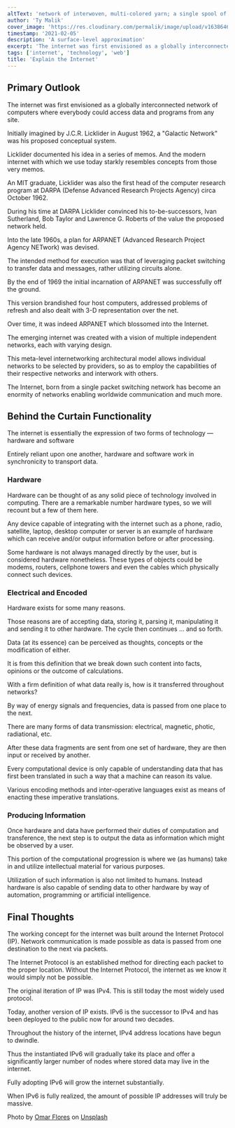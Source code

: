 ```yaml
---
altText: 'network of interwoven, multi-colored yarn; a single spool of orange yarn; white background'
author: 'Ty Malik'
cover_image: 'https://res.cloudinary.com/permalik/image/upload/v1638646374/article_0002_explain_the_internet.png'
timestamp: '2021-02-05'
description: 'A surface-level approximation'
excerpt: 'The internet was first envisioned as a globally interconnected network of computers where everybody could access'
tags: ['internet', 'technology', 'web']
title: 'Explain the Internet'
---
```


## Primary Outlook

The internet was first envisioned as a globally interconnected network of computers where everybody could access data and programs from any site.

Initially imagined by J.C.R. Licklider in August 1962, a "Galactic Network" was his proposed conceptual system.

Licklider documented his idea in a series of memos. And the modern internet with which we use today starkly resembles concepts from those very memos.

An MIT graduate, Licklider was also the first head of the computer research program at DARPA (Defense Advanced Research Projects Agency) circa October 1962.

During his time at DARPA Licklider convinced his to-be-successors, Ivan Sutherland, Bob Taylor and Lawrence G. Roberts of the value the proposed network held.

Into the late 1960s, a plan for ARPANET (Advanced Research Project Agency NETwork) was devised.

The intended method for execution was that of leveraging packet switching to transfer data and messages, rather utilizing circuits alone.

By the end of 1969 the initial incarnation of ARPANET was successfully off the ground.

This version brandished four host computers, addressed problems of refresh and also dealt with 3-D representation over the net.

Over time, it was indeed ARPANET which blossomed into the Internet.

The emerging internet was created with a vision of multiple independent networks, each with varying design.

This meta-level internetworking architectural model allows individual networks to be selected by providers, so as to employ the capabilities of their respective networks and interwork with others.

The Internet, born from a single packet switching network has become an enormity of networks enabling worldwide communication and much more.

## Behind the Curtain Functionality

The internet is essentially the expression of two forms of technology — hardware and software

Entirely reliant upon one another, hardware and software work in synchronicity to transport data.

### Hardware

Hardware can be thought of as any solid piece of technology involved in computing. There are a remarkable number hardware types, so we will recount but a few of them here.

Any device capable of integrating with the internet such as a phone, radio, satellite, laptop, desktop computer or server is an example of hardware which can receive and/or output information before or after processing.

Some hardware is not always managed directly by the user, but is considered hardware nonetheless. These types of objects could be modems, routers, cellphone towers and even the cables which physically connect such devices.

### Electrical and Encoded

Hardware exists for some many reasons.

Those reasons are of accepting data, storing it, parsing it, manipulating it and sending it to other hardware. The cycle then continues … and so forth.

Data (at its essence) can be perceived as thoughts, concepts or the modification of either.

It is from this definition that we break down such content into facts, opinions or the outcome of calculations.

With a firm definition of what data really is, how is it transferred throughout networks?

By way of energy signals and frequencies, data is passed from one place to the next.

There are many forms of data transmission: electrical, magnetic, photic, radiational, etc.

After these data fragments are sent from one set of hardware, they are then input or received by another.

Every computational device is only capable of understanding data that has first been translated in such a way that a machine can reason its value.

Various encoding methods and inter-operative languages exist as means of enacting these imperative translations.

### Producing Information

Once hardware and data have performed their duties of computation and transference, the next step is to output the data as information which might be observed by a user.

This portion of the computational progression is where we (as humans) take in and utilize intellectual material for various purposes.

Utilization of such information is also not limited to humans. Instead hardware is also capable of sending data to other hardware by way of automation, programming or artificial intelligence.

## Final Thoughts

The working concept for the internet was built around the Internet Protocol (IP). Network communication is made possible as data is passed from one destination to the next via packets.

The Internet Protocol is an established method for directing each packet to the proper location. Without the Internet Protocol, the internet as we know it would simply not be possible.

The original iteration of IP was IPv4. This is still today the most widely used protocol.

Today, another version of IP exists. IPv6 is the successor to IPv4 and has been deployed to the public now for around two decades.

Throughout the history of the internet, IPv4 address locations have begun to dwindle.

Thus the instantiated IPv6 will gradually take its place and offer a significantly larger number of nodes where stored data may live in the internet.

Fully adopting IPv6 will grow the internet substantially.

When IPv6 is fully realized, the amount of possible IP addresses will truly be massive.

Photo by <a href="https://unsplash.com/@__itsflores?utm_source=unsplash&utm_medium=referral&utm_content=creditCopyText">Omar Flores</a> on <a href="https://unsplash.com/s/photos/network?utm_source=unsplash&utm_medium=referral&utm_content=creditCopyText">Unsplash</a>
